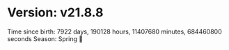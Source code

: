 # Version: v21.8.8
Time since birth: 7922 days, 190128 hours, 11407680 minutes, 684460800 seconds
Season: Spring 🌸

